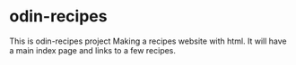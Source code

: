 # odin-recipes
This is odin-recipes project
Making a recipes website with html.
It will have a main index page and links to a few recipes.